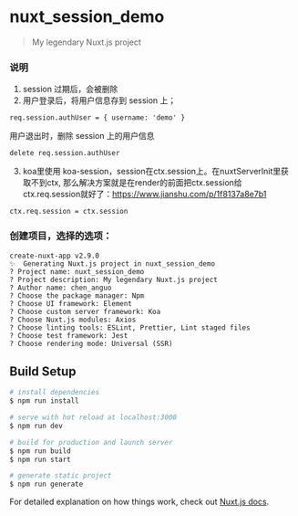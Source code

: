 # nuxt_session_demo

> My legendary Nuxt.js project

### 说明
1. session 过期后，会被删除
2. 用户登录后，将用户信息存到 session 上；
```
req.session.authUser = { username: 'demo' }
```
用户退出时，删除 session 上的用户信息
```
delete req.session.authUser
```
3. koa里使用 koa-session，session在ctx.session上。在nuxtServerInit里获取不到ctx, 那么解决方案就是在render的前面把ctx.session给ctx.req.session就好了：https://www.jianshu.com/p/1f8137a8e7b1
```
ctx.req.session = ctx.session
```

### 创建项目，选择的选项：
```
create-nuxt-app v2.9.0
✨  Generating Nuxt.js project in nuxt_session_demo
? Project name: nuxt_session_demo
? Project description: My legendary Nuxt.js project
? Author name: chen_anguo
? Choose the package manager: Npm
? Choose UI framework: Element
? Choose custom server framework: Koa
? Choose Nuxt.js modules: Axios
? Choose linting tools: ESLint, Prettier, Lint staged files
? Choose test framework: Jest
? Choose rendering mode: Universal (SSR)
```

## Build Setup

``` bash
# install dependencies
$ npm run install

# serve with hot reload at localhost:3000
$ npm run dev

# build for production and launch server
$ npm run build
$ npm run start

# generate static project
$ npm run generate
```

For detailed explanation on how things work, check out [Nuxt.js docs](https://nuxtjs.org).
